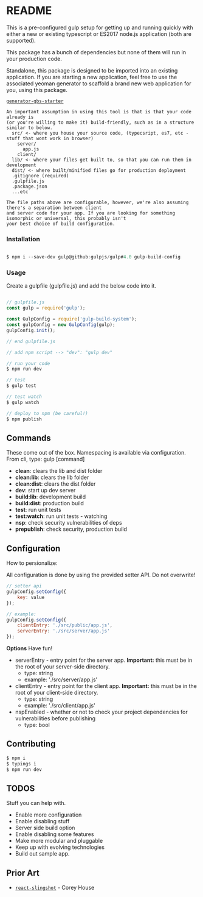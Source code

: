 # README #

This is a pre-configured gulp setup for getting up and running quickly with either a new or existing typescript or ES2017 node.js application (both are supported). 

This package has a bunch of dependencies but none of them will run in your production code.

Standalone, this package is designed to be imported into an existing application. If you are starting a new application,
feel free to use the associated yeoman generator to scaffold a brand new web application for you, using this package.

[`generator-gbs-starter`](https://github.com/blugavere/generator-gbs-starter)

```
An important assumption in using this tool is that is that your code already is 
(or you're willing to make it) build-friendly, such as in a structure similar to below.
  src/ <- where you house your source code, (typecsript, es7, etc - stuff that wont work in browser)
    server/
      app.js
    client/
  lib/ <- where your files get built to, so that you can run them in development
  dist/ <- where built/minified files go for production deployment  
  .gitignore (required)
  .gulpfile.js
  .package.json
  ...etc

The file paths above are configurable, however, we're also assuming there's a separation between client 
and server code for your app. If you are looking for something isomorphic or universal, this probably isn't
your best choice of build configuration.

```

### Installation ###

```js

$ npm i --save-dev gulp@github:gulpjs/gulp#4.0 gulp-build-config

```

### Usage ###
Create a gulpfile (gulpfile.js) and add the below code into it.

```js

// gulpfile.js
const gulp = require('gulp');

const GulpConfig = require('gulp-build-system');
const gulpConfig = new GulpConfig(gulp);
gulpConfig.init();

// end gulpfile.js

// add npm script --> "dev": "gulp dev"

// run your code
$ npm run dev

// test 
$ gulp test

// test watch
$ gulp watch

// deploy to npm (be careful!)
$ npm publish

```

## Commands
These come out of the box. Namespacing is available via configuration. From cli, type: gulp [command]

* **clean**: clears the lib and dist folder
* **clean:lib**: clears the lib folder
* **clean:dist**: clears the dist folder
* **dev**: start up dev server
* **build:lib**: development build
* **build:dist**: production build
* **test**: run unit tests
* **test:watch**: run unit tests - watching
* **nsp**: check security vulnerabilities of deps
* **prepublish**: check security, production build

## Configuration

How to persionalize:

All configuration is done by using the provided setter API. Do not overwrite!

```js
// setter api
gulpConfig.setConfig({
    key: value
});

// example:
gulpConfig.setConfig({
    clientEntry: './src/public/app.js',
    serverEntry: './src/server/app.js'
});


```

**Options**
Have fun!
* serverEntry - entry point for the server app. **Important:** this must be in the root of your server-side directory.
    * type: string
    * example: './src/server/app.js'
* clientEntry - entry point for the client app. **Important:** this must be in the root of your client-side directory.
    * type: string
    * example: './src/client/app.js'
* nspEnabled - whether or not to check your project dependencies for vulnerabilities before publishing
    * type: bool


## Contributing

```sh
$ npm i
$ typings i
$ npm run dev
```

## TODOS
Stuff you can help with.
* Enable more configuration
* Enable disabling stuff
* Server side build option
* Enable disabling some features
* Make more modular and pluggable
* Keep up with evolving technologies
* Build out sample app.

## Prior Art
* [`react-slingshot`](https://github.com/coryhouse/react-slingshot) - Corey House